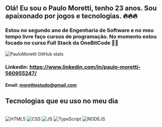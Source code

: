 ## Olá! Eu sou o Paulo Moretti, tenho 23 anos. Sou apaixonado por jogos e tecnologias.  🔥🔥🔥
### Estou no segundo ano de Engenharia de Software e no meu tempo livre faço cursos de programação. No momento estou focado no curso Full Stack da OneBitCode 🚀🚀
![PauloMoretti GitHub stats](https://github-readme-stats.vercel.app/api?username=PauloMoretti&show_icons=true&theme=radical)
### Linkedin: https://www.linkedin.com/in/paulo-moretti-560955247/
#### Email: morettiestudo@gmail.com

## Tecnologias que eu uso no meu dia
<div style="display: inline_block"> <br/>
  <img align="center" alt="HTML5" src="https://img.shields.io/badge/HTML5-E34F26?style=for-the-badge&logo=html5&logoColor=white"/>
  <img align="center" alt="CSS" src="https://img.shields.io/badge/CSS3-1572B6?style=for-the-badge&logo=css3&logoColor=white"/>
  <img align="center" alt="JS" src="https://img.shields.io/badge/JavaScript-323330?style=for-the-badge&logo=javascript&logoColor=F7DF1E"/>
  <img align="center" alt="TypeScript" src="https://img.shields.io/badge/TypeScript-007ACC?style=for-the-badge&logo=typescript&logoColor=white"/>
  <img align="center" alt="NODEJS" src="https://img.shields.io/badge/Node.js-43853D?style=for-the-badge&logo=node.js&logoColor=white"/>
</div>


